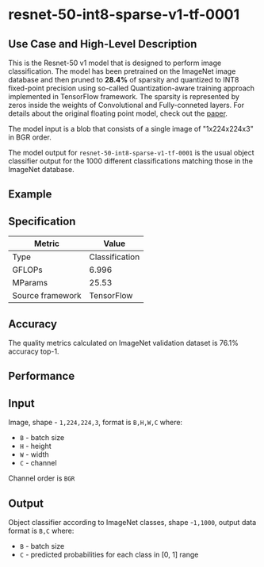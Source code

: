 # resnet-50-int8-sparse-v1-tf-0001

## Use Case and High-Level Description

This is the Resnet-50 v1 model that is designed to perform image classification. The model has been pretrained on the ImageNet image database and then pruned to **28.4%** of sparsity and quantized to INT8 fixed-point precision using so-called Quantization-aware training approach implemented in TensorFlow framework. The sparsity is represented by zeros inside the weights of Convolutional and Fully-conneted layers. For details about the original floating point model, check out the [paper](https://arxiv.org/pdf/1512.03385.pdf).

The model input is a blob that consists of a single image of "1x224x224x3" in BGR order.

The model output for `resnet-50-int8-sparse-v1-tf-0001` is the usual object classifier output for the 1000 different classifications matching those in the ImageNet database.

## Example

## Specification

| Metric            | Value         |
|-------------------|---------------|
| Type              | Classification|
| GFLOPs            | 6.996         |
| MParams           | 25.53         |
| Source framework  | TensorFlow    |

## Accuracy

The quality metrics calculated on ImageNet validation dataset is 76.1% accuracy top-1.

## Performance

## Input

Image, shape - `1,224,224,3`, format is `B,H,W,C` where:

- `B` - batch size
- `H` - height
- `W` - width
- `C` - channel

Channel order is `BGR`

## Output

Object classifier according to ImageNet classes, shape -`1,1000`, output data format is `B,C` where:

- `B` - batch size
- `C` - predicted probabilities for each class in  [0, 1] range

